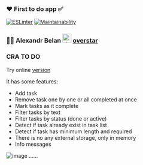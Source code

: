 ### ❤️ First to do app ✅

[![ESLinter](https://github.com/FFire/crt-todo/actions/workflows/ESLinter.yml/badge.svg)](https://github.com/FFire/crt-todo/actions/workflows/ESLinter.yml)
[![Maintainability](https://api.codeclimate.com/v1/badges/2fedef06da5579404408/maintainability)](https://codeclimate.com/github/FFire/crt-todo/maintainability)

### 🙋‍♂ Alexandr Belan <img src="https://4.bp.blogspot.com/-IUDvPAuE9Rg/XE9Muo_8D-I/AAAAAAAAHdE/vDGQsIXh4GM8qdInx9AHPq984Q9P4BEQgCK4BGAYYCw/s640/Icon-Telegram.png" alt="drawing" width="24"/>️ [overstar](https://t.me/overstar)
### CRA TO DO
Try online [version](https://cra-todo.vercel.app/)

It has some features:
- Add task
- Remove task one by one or all completed at once
- Mark tasks as it complete
- Filter tasks by text
- Filter tasks by status (done or active)
- Detect if task already exist in task list
- Detect if task has minimum length and required
- There is no any external storage, only in memory
- Info messages

![image](https://user-images.githubusercontent.com/803639/148641561-c37324ab-bf44-450c-a397-6a602f5971df.png)
......
